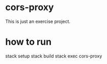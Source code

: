 # cors-proxy
This is just an exercise project.

# how to run
stack setup
stack build
stack exec cors-proxy